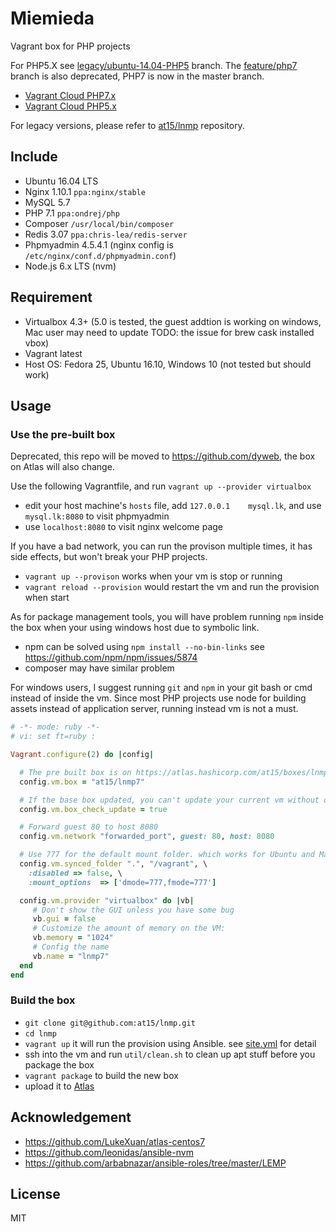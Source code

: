 # Miemieda
Vagrant box for PHP projects

For PHP5.X see [legacy/ubuntu-14.04-PHP5](https://github.com/dyweb/miemieda/tree/legacy/ubuntu-14.04-PHP5) branch.
The [feature/php7](https://github.com/dyweb/miemieda/tree/feature/php7) branch is also deprecated, PHP7 is now in the master branch.

- [Vagrant Cloud PHP7.x](https://atlas.hashicorp.com/at15/boxes/lnmp7/)
- [Vagrant Cloud PHP5.x](https://atlas.hashicorp.com/at15/boxes/lnmp/)

For legacy versions, please refer to [at15/lnmp](https://github.com/at15/lnmp) repository.

## Include

- Ubuntu 16.04 LTS
- Nginx 1.10.1 `ppa:nginx/stable`
- MySQL 5.7
- PHP 7.1 `ppa:ondrej/php`
- Composer `/usr/local/bin/composer`
- Redis 3.07 `ppa:chris-lea/redis-server`
- Phpmyadmin 4.5.4.1 (nginx config is `/etc/nginx/conf.d/phpmyadmin.conf`)
- Node.js 6.x LTS (nvm)

## Requirement

- Virtualbox 4.3+ (5.0 is tested, the guest addtion is working on windows, Mac user may
need to update TODO: the issue for brew cask installed vbox)
- Vagrant latest
- Host OS: Fedora 25, Ubuntu 16.10, Windows 10 (not tested but should work)

## Usage

### Use the pre-built box

Deprecated, this repo will be moved to https://github.com/dyweb, the box on Atlas will also change.

Use the following Vagrantfile, and run `vagrant up --provider virtualbox`

- edit your host machine's `hosts` file, add `127.0.0.1    mysql.lk`, and use `mysql.lk:8080` to visit phpmyadmin
- use `localhost:8080` to visit nginx welcome page

If you have a bad network, you can run the provison multiple times, it has side effects, but won't break your
PHP projects.

- `vagrant up --provison` works when your vm is stop or running
- `vagrant reload --provision` would restart the vm and run the provision when start

As for package management tools, you will have problem running `npm` inside the box
when your using windows host due to symbolic link.

- npm can be solved using `npm install --no-bin-links` see https://github.com/npm/npm/issues/5874
- composer may have similar problem

For windows users, I suggest running `git` and `npm` in your git bash or cmd instead of inside the vm.
Since most PHP projects use node for building assets instead of application server, running instead vm
is not a must.

````ruby
# -*- mode: ruby -*-
# vi: set ft=ruby :

Vagrant.configure(2) do |config|

  # The pre built box is on https://atlas.hashicorp.com/at15/boxes/lnmp7/
  config.vm.box = "at15/lnmp7"

  # If the base box updated, you can't update your current vm without destroy it
  config.vm.box_check_update = true

  # Forward guest 80 to host 8080
  config.vm.network "forwarded_port", guest: 80, host: 8080

  # Use 777 for the default mount folder. which works for Ubuntu and Mac, windows always got 777
  config.vm.synced_folder ".", "/vagrant", \
    :disabled => false, \
    :mount_options  => ['dmode=777,fmode=777']

  config.vm.provider "virtualbox" do |vb|
     # Don't show the GUI unless you have some bug
     vb.gui = false
     # Customize the amount of memory on the VM:
     vb.memory = "1024"
     # Config the name
     vb.name = "lnmp7"
  end
end
````

### Build the box

- `git clone git@github.com:at15/lnmp.git`
- `cd lnmp`
- `vagrant up` it will run the provision using Ansible. see [site.yml](site.yml) for detail
- ssh into the vm and run `util/clean.sh` to clean up apt stuff before you package the box
- `vagrant package` to build the new box
- upload it to [Atlas](https://atlas.hashicorp.com/boxes/search?utm_source=vagrantcloud.com&vagrantcloud=1)

## Acknowledgement

- https://github.com/LukeXuan/atlas-centos7
- https://github.com/leonidas/ansible-nvm
- https://github.com/arbabnazar/ansible-roles/tree/master/LEMP

## License

MIT
